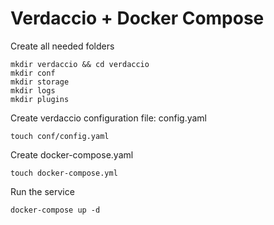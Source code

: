 # Verdaccio + Docker Compose

Create all needed folders

```console
mkdir verdaccio && cd verdaccio
mkdir conf
mkdir storage
mkdir logs
mkdir plugins
```

Create verdaccio configuration file: config.yaml 

```console
touch conf/config.yaml
```

Create docker-compose.yaml

```console
touch docker-compose.yml
```

Run the service

```console
docker-compose up -d
```
